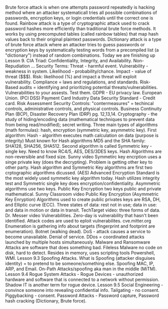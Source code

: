 Brute force attack is when one attempts password repeatedly is hacking method where an attacker systematicall tries all possible combinations of passwords, encryption keys, or login credentials until the correct one is found.
Rainbow attack is a type of cryptographic attack used to crack password hashes more efficiently than traditional brute force methods. It works by using precomputed tables (called rainbow tables) that map hash values back to their original plaintext passwords.
Dictionary attack is a type of brute force attack where an attacker tries to guess passwords or encryption keys by systematically testing words from a precompiled list (a "dictionary") instead of random combinations.
Today we are finishing up Lesson 9. CIA Triad: Confidentiality, Integrity, and Availability. 
Non-Repudiation ...
Security Terms: Threat - harmful event. Vulnerability - weakness in system. Likelihood - probability/chance. Impact - value of threat ($$$). Risk: likelihood (%) and impact a threat will exploit vulnerability.
Compliance = laws and regulations, and standards.
Risk-Based audits = identifying and prioritizing potential threats/vulnerabilities.
Vulnerabilities to your assests. Test them.
GDPR - EU privacy law. European Union. (PCI DSS) Payment Card Industry Data Security Standard - Credit card.
Risk Assessment Security Controls: "contermeasures" = techincal controls, administrative controls, and physical controls.
Business Continuity Plan (BCP), Disaster Recovery Plan (DRP) pg. 12,13,14.
Cryptography - the study of hiding/encoding data (mathematical techniques to prevent data from being read/modified); secret writing. Three main types of algorithms (math formulas): hash, encryption (symmetric key, asymmetric key). 
First algorithm: Hash - algorithm executes math calculation on data  (purpose is integrity) 
Must known for Hash algorithms MD5 and the SHA family: SHA128, SHA256, SHA512.
Second algorithm is called Symmetric key - single key. Need to know RC4/5, AES, DES/3DES keys.
Hash Algorithms are non-reversible and fixed size. Sunny video
Symmetirc key encrption uses a singe private key (does the decrypting). Problem is getting other key to other party. 
Hash algorithm and Symmetric Key algorithms are first two crptographic algorithms dicussed.
(AES) Advanced Encryption Standard is the most widely used symmetic key algorithm today.
Hash utilizes integrity test and Symmetric single key does encryption/confidentiality.
Asymmetric algorithms use two keys. Public Key Encryption two keys public and private mathematical. Sunny Classroom video Public Key Encryption (Asymmetric Key Enryption)
Algorithms used to create public privates keys are RSA, DH, and Elliptic curve (ECC). 
Three states of data: rest not in use; data in use: and data in motion or data in transit. TechTarget video: three forms of data.
Dr. Messer video Vulnerabilities. Zero-day is vulnerability that hasn't been identified. Attack codes are used to eploit vulnerabilites. cve.mitter.org
Enumeration is gathering info about targets (fingerprint and footprint are enumeration).
Botnet (walking dead).
DoS - attack causes a service to become unavailable. Denial of service. DDos = coordinated attacks launched by multiple hosts simultaneously.
Malware and Ransomware Attacks are software that does something bad.
Fileless Malware no code on disk, hard to detect. Resides in memory, uses scripting tools Powershell, WMI.
Lesson 9.3 Spoofing Attacks. What is Spoofing (attacker disguises identity) = to pretend to be someone/something else.
Spoofing MAC, IP, ARP, and Email.
On-Path Attacks/spoofing aka man in the middle (MiTM).
Lesson 9.4 Rogue System Attacks - Rogue Devices - unauthorized hardware and software that is connected to a network without permission. Shadow IT is another term for rogue device.
Lesson 9.5 Social Engineering - convince someone into revealing confidential info. 
Tailgating - no consent. Piggybacking - consent.
Password Attacks - Password capture, Password hash cracking (Dictionary, Brute force).
